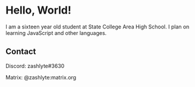 # Hello, World!

I am a sixteen year old student at State College Area High School. I plan on learning JavaScript and other languages.

## Contact
Discord: zashlyte#3630

Matrix: @zashlyte:matrix.org
